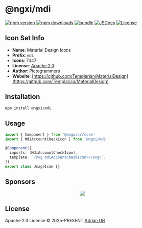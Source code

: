 # @ngxi/mdi

[![npm version][npm-version-src]][npm-version-href]
[![npm downloads][npm-downloads-src]][npm-downloads-href]
[![bundle][bundle-src]][bundle-href]
[![JSDocs][jsdocs-src]][jsdocs-href]
[![License][license-src]][license-href]

## Icon Set Info

- **Name**: Material Design Icons
- **Prefix**: `mdi`
- **Icons**: 7447
- **License**: [Apache 2.0](https://github.com/Templarian/MaterialDesign/blob/master/LICENSE)
- **Author**: [Pictogrammers](https://github.com/Templarian/MaterialDesign)
- **Website**: [https://github.com/Templarian/MaterialDesign](https://github.com/Templarian/MaterialDesign)

## Installation

```sh
npm install @ngxi/mdi
```

## Usage

```ts
import { Component } from '@angular/core'
import { MdiAccountCheckIcon } from '@ngxi/mdi'

@Component({
  imports: [MdiAccountCheckIcon],
  template: `<svg mdiAccountCheckIcon></svg>`,
})
export class UsageIcon {}
```

## Sponsors

<p align="center">
  <a href="https://cdn.jsdelivr.net/gh/adrian-ub/static/sponsors.svg">
    <img src='https://cdn.jsdelivr.net/gh/adrian-ub/static/sponsors.svg'/>
  </a>
</p>

## License

Apache 2.0 License © 2025-PRESENT [Adrián UB](https://github.com/adrian-ub)

<!-- Badges -->

[npm-version-src]: https://img.shields.io/npm/v/@ngxi/mdi?style=flat&colorA=080f12&colorB=1fa669
[npm-version-href]: https://npmjs.com/package/@ngxi/mdi
[npm-downloads-src]: https://img.shields.io/npm/dm/@ngxi/mdi?style=flat&colorA=080f12&colorB=1fa669
[npm-downloads-href]: https://npmjs.com/package/@ngxi/mdi
[bundle-src]: https://img.shields.io/bundlephobia/minzip/@ngxi/mdi?style=flat&colorA=080f12&colorB=1fa669&label=minzip
[bundle-href]: https://bundlephobia.com/result?p=@ngxi/mdi
[license-src]: https://img.shields.io/npm/l/@ngxi/mdi?style=flat&colorA=080f12&colorB=1fa669
[license-href]: https://github.com/adrian-ub/ngxi/blob/main/LICENSE
[jsdocs-src]: https://img.shields.io/badge/jsdocs-reference-080f12?style=flat&colorA=080f12&colorB=1fa669
[jsdocs-href]: https://www.jsdocs.io/package/@ngxi/mdi
